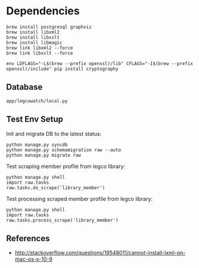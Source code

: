 
# Dependencies

```
brew install postgresql graphviz
brew install libxml2
brew install libxslt
brew install libmagic
brew link libxml2 --force
brew link libxslt --force
```

```
env LDFLAGS="-L$(brew --prefix openssl)/lib" CFLAGS="-I$(brew --prefix openssl)/include" pip install cryptography
```

## Database

```
app/legcowatch/local.py
```

## Test Env Setup

Init and migrate DB to the latest status:

```
python manage.py syncdb
python manage.py schemamigration raw --auto
python manage.py migrate raw
```

Test scraping member profile from legco library:

```
python manage.py shell
import raw.tasks
raw.tasks.do_scrape('library_member')
```

Test processing scraped member profile from legco library:

```
python manage.py shell
import raw.tasks
raw.tasks.process_scrape('library_member')
```

## References

* http://stackoverflow.com/questions/19548011/cannot-install-lxml-on-mac-os-x-10-9

